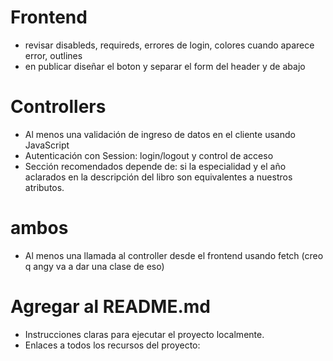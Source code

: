 # Frontend
- revisar disableds, requireds, errores de login, colores cuando aparece error, outlines
- en publicar diseñar el boton y separar el form del header y de abajo

# Controllers
- Al menos una validación de ingreso de datos en el cliente usando JavaScript
- Autenticación con Session: login/logout y control de acceso
- Sección recomendados depende de: si la especialidad y el año aclarados en la descripción del libro son equivalentes a nuestros atributos.

# ambos
- Al menos una llamada al controller desde el frontend usando fetch (creo q angy va a dar una clase de eso)

# Agregar al README.md
- Instrucciones claras para ejecutar el proyecto localmente.
- Enlaces a todos los recursos del proyecto: